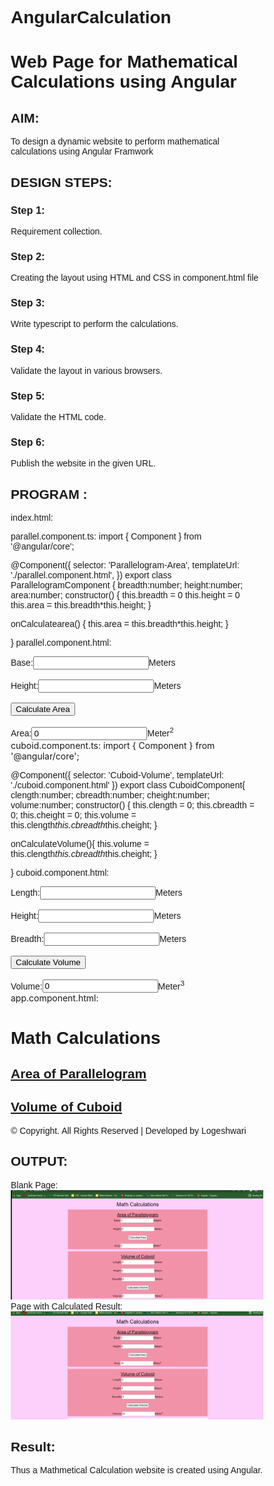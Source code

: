 # AngularCalculation

# Web Page for Mathematical Calculations using Angular

## AIM:
To design a dynamic website to perform mathematical calculations using Angular Framwork

## DESIGN STEPS:

### Step 1:

Requirement collection.

### Step 2:

Creating the layout using HTML and CSS in component.html file

### Step 3:

Write typescript to perform the calculations.

### Step 4:

Validate the layout in various browsers.

### Step 5:

Validate the HTML code.

### Step 6:

Publish the website in the given URL.

## PROGRAM :
index.html:
<!doctype html>
<html lang="en">
<head>
  <meta charset="utf-8">
  <title>CalculatorDynamic</title>
  <base href="/">
  <meta name="viewport" content="width=device-width, initial-scale=1">
  <link rel="icon" type="image/x-icon" href="favicon.ico">
</head>
<body>
  <app-root></app-root>
</body>
</html>
 
parallel.component.ts:
import { Component } from '@angular/core';

@Component({
  selector: 'Parallelogram-Area',
  templateUrl: './parallel.component.html',
})
export class ParallelogramComponent {
    breadth:number;
    height:number;
    area:number;
  constructor() { 
        this.breadth = 0
        this.height = 0
        this.area = this.breadth*this.height;
  }

  onCalculatearea() {
    this.area = this.breadth*this.height;
  }

}
parallel.component.html:
<div>
    Base:<input type="text" [(ngModel)]= "breadth">Meters<br/>
    <br/>
    Height:<input type="text" [(ngModel)]= "height">Meters<br/>
    <br/>
    <input type = "button" (click)="onCalculatearea()" value ="Calculate Area"><br/>
    <br/>
    Area:<input type="text" readonly value="0" [value]= "area">Meter<sup>2</sup>
</div>
cuboid.component.ts:
import { Component } from '@angular/core';

@Component({
  selector: 'Cuboid-Volume',
  templateUrl: './cuboid.component.html'
})
export class CuboidComponent{
    clength:number;
    cbreadth:number;
    cheight:number;
    volume:number;
  constructor() {
        this.clength = 0;
        this.cbreadth = 0;
        this.cheight = 0;
        this.volume = this.clength*this.cbreadth*this.cheight;
   }

  onCalculateVolume(){
    this.volume = this.clength*this.cbreadth*this.cheight;
  }

}
cuboid.component.html:
<div>
    Length:<input type="text" [(ngModel)]= "clength">Meters<br/>
    <br/>
    Height:<input type="text" [(ngModel)]= "cheight">Meters<br/>
    <br/>
    Breadth:<input type="text" [(ngModel)]= "cbreadth">Meters<br/>
    <br/>
    <input type = "button" (click)=" onCalculateVolume()" value="Calculate Volume"><br/>
    <br/>
    Volume:<input type="text" readonly value="0" [value]= "volume">Meter<sup>3</sup>
</div>
app.component.html:
<style>
  *{
box-sizing: border-box;
font-family: Arial, Helvetica, sans-serif;
}

body{
background-color: #FDCFFB;
color: black;
}

.container{
text-align: center;
width: 1080px;
height: 850px;
margin-left: auto;
margin-right: auto;
margin-top: auto;
}

.content{
display: block;
width: 100%;
margin-left: auto;
margin-right: auto;
background-color: #F292A8;
margin-top: 15px;
min-height: 300px;
}

.content1{
display: block;
width: 100%;
margin-left: auto;
margin-right: auto;
background-color: #F292A8;
margin-top: 15px;
min-height: 300px;
}

h1{
color: rgb(0, 0, 0);
text-align: center;
padding-top: 20px;
}

h2{
color: rgb(0, 0, 0);
text-align: center;
padding-top: 20px;
}

.formelement{
text-align: center;
padding-top: 20px;
font-size: larger;
}


.footer{
margin-top: 15px;
display: inline-block;
width: 100%;
height: 35px;
background-color: #FEFAFB; 
text-align: center;
padding-top: 7px;
font-size: large;
}

</style>

<body>
  <div class="container">
  <h1>Math Calculations</h1>
  <div class="content">
      <h2><u>Area of Parallelogram</u></h2>
      <Parallelogram-Area class="formelement"></Parallelogram-Area>
  </div>
  <div class="content1">
      <h2><u>Volume of Cuboid</u></h2>
      <Cuboid-Volume class="formelement"></Cuboid-Volume>
  </div>
  <div class="footer">
    &copy; Copyright. All Rights Reserved | Developed by Logeshwari
  </div>
  </div>

</body>



## OUTPUT:
Blank Page:
![output](./a1.png)
Page with Calculated Result:
![output](./a2.png)




## Result:
Thus a Mathmetical Calculation website is created using Angular.
